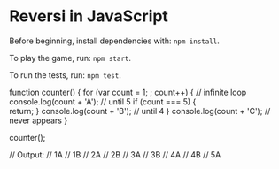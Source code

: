 # Reversi in JavaScript

Before beginning, install dependencies with: `npm install`.

To play the game, run: `npm start`.

To run the tests, run: `npm test`.

function counter() {
  for (var count = 1; ; count++) {  // infinite loop
    console.log(count + 'A'); // until 5 
      if (count === 5) {          
        return;
      }
      console.log(count + 'B');  // until 4
    }
  console.log(count + 'C');  // never appears
}

counter();

// Output:
// 1A
// 1B
// 2A
// 2B
// 3A
// 3B
// 4A
// 4B
// 5A
